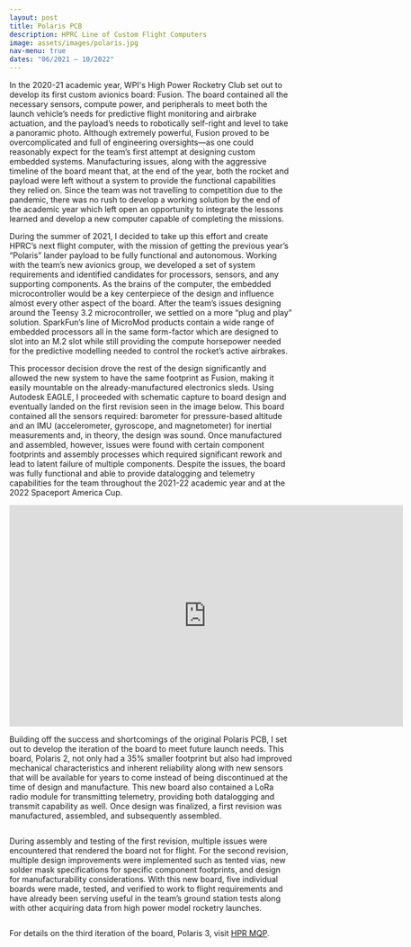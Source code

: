 ```yaml
---
layout: post
title: Polaris PCB
description: HPRC Line of Custom Flight Computers
image: assets/images/polaris.jpg
nav-menu: true
dates: "06/2021 – 10/2022"
---
```


In the 2020-21 academic year, WPI's High Power Rocketry Club set out to develop its first custom avionics board: Fusion. The board contained all the necessary sensors, compute power, and peripherals to meet both the launch vehicle’s needs for predictive flight monitoring and airbrake actuation, and the payload’s needs to robotically self-right and level to take a panoramic photo. Although extremely powerful, Fusion proved to be overcomplicated and full of engineering oversights—as one could reasonably expect for the team’s first attempt at designing custom embedded systems. Manufacturing issues, along with the aggressive timeline of the board meant that, at the end of the year, both the rocket and payload were left without a system to provide the functional capabilities they relied on. Since the team was not travelling to competition due to the pandemic, there was no rush to develop a working solution by the end of the academic year which left open an opportunity to integrate the lessons learned and develop a new computer capable of completing the missions.

During the summer of 2021, I decided to take up this effort and create HPRC’s next flight computer, with the mission of getting the previous year’s “Polaris” lander payload  to be fully functional and autonomous. Working with the team’s new avionics group, we developed a set of system requirements and identified candidates for processors, sensors, and any supporting components. As the brains of the computer, the embedded microcontroller would be a key centerpiece of the design and influence almost every other aspect of the board. After the team’s issues designing around the Teensy 3.2 microcontroller, we settled on a more “plug and play” solution. SparkFun’s line of MicroMod products contain a wide range of embedded processors all in the same form-factor which are designed to slot into an M.2 slot while still providing the compute horsepower needed for the predictive modelling needed to control the rocket’s active airbrakes.

This processor decision drove the rest of the design significantly and allowed the new system to have the same footprint as Fusion, making it easily mountable on the already-manufactured electronics sleds. Using Autodesk EAGLE, I proceeded with schematic capture to board design and eventually landed on the first revision seen in the image below. This board contained all the sensors required: barometer for pressure-based altitude and an IMU (accelerometer, gyroscope, and magnetometer) for inertial measurements and, in theory, the design was sound. Once manufactured and assembled, however, issues were found with certain component footprints and assembly processes which required significant rework and lead to latent failure of multiple components. Despite the issues, the board was fully functional and able to provide datalogging and telemetry capabilities for the team throughout the 2021-22 academic year and at the 2022 Spaceport America Cup.

<iframe width="700" height="394" src="https://www.youtube.com/embed/WUrev8juGok" style="display:block;margin:auto;" frameborder="0" allow="accelerometer; autoplay; encrypted-media; gyroscope; picture-in-picture" allowfullscreen="true"></iframe>

Building off the success and shortcomings of the original Polaris PCB, I set out to develop the iteration of the board to meet future launch needs. This board, Polaris 2, not only had a 35% smaller footprint but also had improved mechanical characteristics and inherent reliability along with new sensors that will be available for years to come instead of being discontinued at the time of design and manufacture. This new board also contained a LoRa radio module for transmitting telemetry, providing both datalogging and transmit capability as well. Once design was finalized, a first revision was manufactured, assembled, and subsequently assembled.

<span class="image fit-med"><img src="{% link assets/images/polaris/polaris-2v1.jpg %}" alt="" /></span>

During assembly and testing of the first revision, multiple issues were encountered that rendered the board not for flight. For the second revision, multiple design improvements were implemented such as tented vias, new solder mask specifications for specific component footprints, and design for manufacturability considerations. With this new board, five individual boards were made, tested, and verified to work to flight requirements and have already been serving useful in the team’s ground station tests along with other acquiring data from high power model rocketry launches.

<span class="image fit-med"><img src="{% link assets/images/polaris/polaris-2v2.JPG %}" alt="" /></span>

For details on the third iteration of the board, Polaris 3, visit <a href="{% link projects/4_mqp.md %}">HPR MQP</a>.